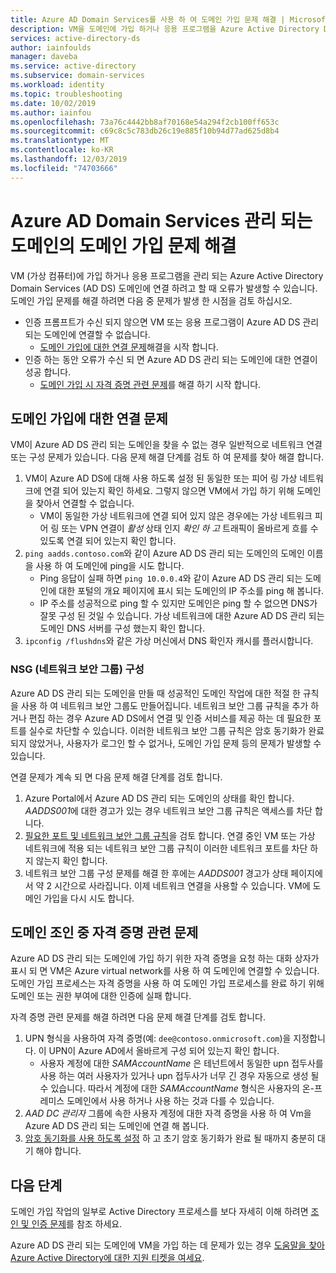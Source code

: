 ```yaml
---
title: Azure AD Domain Services를 사용 하 여 도메인 가입 문제 해결 | Microsoft Docs
description: VM을 도메인에 가입 하거나 응용 프로그램을 Azure Active Directory Domain Services에 연결 하려고 할 때 일반적인 문제를 해결 하는 방법에 대해 알아보고 관리 되는 도메인에 연결 하거나 인증할 수 없습니다.
services: active-directory-ds
author: iainfoulds
manager: daveba
ms.service: active-directory
ms.subservice: domain-services
ms.workload: identity
ms.topic: troubleshooting
ms.date: 10/02/2019
ms.author: iainfou
ms.openlocfilehash: 73a76c4442bb8af70168e54a294f2cb100ff653c
ms.sourcegitcommit: c69c8c5c783db26c19e885f10b94d77ad625d8b4
ms.translationtype: MT
ms.contentlocale: ko-KR
ms.lasthandoff: 12/03/2019
ms.locfileid: "74703666"
---
```

# <a name="troubleshoot-domain-join-problems-with-an-azure-ad-domain-services-managed-domain"></a>Azure AD Domain Services 관리 되는 도메인의 도메인 가입 문제 해결

VM (가상 컴퓨터)에 가입 하거나 응용 프로그램을 관리 되는 Azure Active Directory Domain Services (AD DS) 도메인에 연결 하려고 할 때 오류가 발생할 수 있습니다. 도메인 가입 문제를 해결 하려면 다음 중 문제가 발생 한 시점을 검토 하십시오.

* 인증 프롬프트가 수신 되지 않으면 VM 또는 응용 프로그램이 Azure AD DS 관리 되는 도메인에 연결할 수 없습니다.
    * [도메인 가입에 대한 연결 문제](#connectivity-issues-for-domain-join)해결을 시작 합니다.
* 인증 하는 동안 오류가 수신 되 면 Azure AD DS 관리 되는 도메인에 대한 연결이 성공 합니다.
    * [도메인 가입 시 자격 증명 관련 문제](#credentials-related-issues-during-domain-join)를 해결 하기 시작 합니다.

## <a name="connectivity-issues-for-domain-join"></a>도메인 가입에 대한 연결 문제

VM이 Azure AD DS 관리 되는 도메인을 찾을 수 없는 경우 일반적으로 네트워크 연결 또는 구성 문제가 있습니다. 다음 문제 해결 단계를 검토 하 여 문제를 찾아 해결 합니다.

1. VM이 Azure AD DS에 대해 사용 하도록 설정 된 동일한 또는 피어 링 가상 네트워크에 연결 되어 있는지 확인 하세요. 그렇지 않으면 VM에서 가입 하기 위해 도메인을 찾아서 연결할 수 없습니다.
    * VM이 동일한 가상 네트워크에 연결 되어 있지 않은 경우에는 가상 네트워크 피어 링 또는 VPN 연결이 *활성* 상태 인지 *확인 하 고* 트래픽이 올바르게 흐를 수 있도록 연결 되어 있는지 확인 합니다.
1. `ping aadds.contoso.com`와 같이 Azure AD DS 관리 되는 도메인의 도메인 이름을 사용 하 여 도메인에 ping을 시도 합니다.
    * Ping 응답이 실패 하면 `ping 10.0.0.4`와 같이 Azure AD DS 관리 되는 도메인에 대한 포털의 개요 페이지에 표시 되는 도메인의 IP 주소를 ping 해 봅니다.
    * IP 주소를 성공적으로 ping 할 수 있지만 도메인은 ping 할 수 없으면 DNS가 잘못 구성 된 것일 수 있습니다. 가상 네트워크에 대한 Azure AD DS 관리 되는 도메인 DNS 서버를 구성 했는지 확인 합니다.
1. `ipconfig /flushdns`와 같은 가상 머신에서 DNS 확인자 캐시를 플러시합니다.

### <a name="network-security-group-nsg-configuration"></a>NSG (네트워크 보안 그룹) 구성

Azure AD DS 관리 되는 도메인을 만들 때 성공적인 도메인 작업에 대한 적절 한 규칙을 사용 하 여 네트워크 보안 그룹도 만들어집니다. 네트워크 보안 그룹 규칙을 추가 하거나 편집 하는 경우 Azure AD DS에서 연결 및 인증 서비스를 제공 하는 데 필요한 포트를 실수로 차단할 수 있습니다. 이러한 네트워크 보안 그룹 규칙은 암호 동기화가 완료 되지 않았거나, 사용자가 로그인 할 수 없거나, 도메인 가입 문제 등의 문제가 발생할 수 있습니다.

연결 문제가 계속 되 면 다음 문제 해결 단계를 검토 합니다.

1. Azure Portal에서 Azure AD DS 관리 되는 도메인의 상태를 확인 합니다. *AADDS001*에 대한 경고가 있는 경우 네트워크 보안 그룹 규칙은 액세스를 차단 합니다.
1. [필요한 포트 및 네트워크 보안 그룹 규칙][network-ports]을 검토 합니다. 연결 중인 VM 또는 가상 네트워크에 적용 되는 네트워크 보안 그룹 규칙이 이러한 네트워크 포트를 차단 하지 않는지 확인 합니다.
1. 네트워크 보안 그룹 구성 문제를 해결 한 후에는 *AADDS001* 경고가 상태 페이지에서 약 2 시간으로 사라집니다. 이제 네트워크 연결을 사용할 수 있습니다. VM에 도메인 가입을 다시 시도 합니다.

## <a name="credentials-related-issues-during-domain-join"></a>도메인 조인 중 자격 증명 관련 문제

Azure AD DS 관리 되는 도메인에 가입 하기 위한 자격 증명을 요청 하는 대화 상자가 표시 되 면 VM은 Azure virtual network를 사용 하 여 도메인에 연결할 수 있습니다. 도메인 가입 프로세스는 자격 증명을 사용 하 여 도메인 가입 프로세스를 완료 하기 위해 도메인 또는 권한 부여에 대한 인증에 실패 합니다.

자격 증명 관련 문제를 해결 하려면 다음 문제 해결 단계를 검토 합니다.

1. UPN 형식을 사용하여 자격 증명(예: `dee@contoso.onmicrosoft.com`)을 지정합니다. 이 UPN이 Azure AD에서 올바르게 구성 되어 있는지 확인 합니다.
    * 사용자 계정에 대한 *SAMAccountName* 은 테넌트에서 동일한 upn 접두사를 사용 하는 여러 사용자가 있거나 upn 접두사가 너무 긴 경우 자동으로 생성 될 수 있습니다. 따라서 계정에 대한 *SAMAccountName* 형식은 사용자의 온-프레미스 도메인에서 사용 하거나 사용 하는 것과 다를 수 있습니다.
1. *AAD DC 관리자* 그룹에 속한 사용자 계정에 대한 자격 증명을 사용 하 여 Vm을 Azure AD DS 관리 되는 도메인에 연결 해 봅니다.
1. [암호 동기화를 사용 하도록 설정][enable-password-sync] 하 고 초기 암호 동기화가 완료 될 때까지 충분히 대기 해야 합니다.

## <a name="next-steps"></a>다음 단계

도메인 가입 작업의 일부로 Active Directory 프로세스를 보다 자세히 이해 하려면 [조인 및 인증 문제][join-authentication-issues]를 참조 하세요.

Azure AD DS 관리 되는 도메인에 VM을 가입 하는 데 문제가 있는 경우 [도움말을 찾아 Azure Active Directory에 대한 지원 티켓을 여세요][azure-ad-support].

<!-- INTERNAL LINKS -->
[enable-password-sync]: tutorial-create-instance.md#enable-user-accounts-for-azure-ad-ds
[network-ports]: network-considerations.md#network-security-groups-and-required-ports
[azure-ad-support]: ../active-directory/fundamentals/active-directory-troubleshooting-support-howto.md

<!-- EXTERNAL LINKS -->
[join-authentication-issues]: /previous-versions/windows/it-pro/windows-2000-server/cc961817(v=technet.10)
